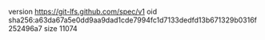 version https://git-lfs.github.com/spec/v1
oid sha256:a63da67a5e0dd9aa9dad1cde7994fc1d7133dedfd13b671329b0316f252496a7
size 11074

